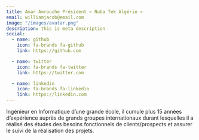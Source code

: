 ```yaml
---
title: Amar Amrouche Président « Nuba Tek Algérie »
email: williamjacob@email.com
image: "/images/avatar.png"
description: this is meta description
social:
  - name: github
    icon: fa-brands fa-github
    link: https://github.com

  - name: twitter
    icon: fa-brands fa-twitter
    link: https://twitter.com

  - name: linkedin
    icon: fa-brands fa-linkedin
    link: https://linkedin.com
---
```


Ingénieur en Informatique d’une grande école, il cumule plus 15 années d’expérience auprès de grands groupes internationaux durant lesquelles il a réalisé des études des besoins fonctionnels de clients/prospects et assurer le suivi de la réalisation des projets.
